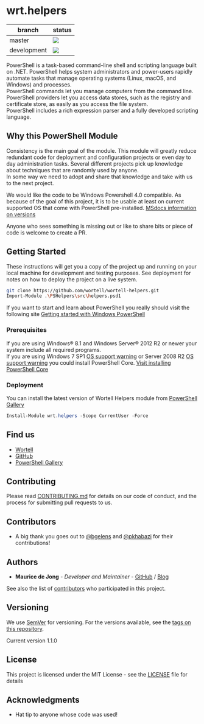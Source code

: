 # wrt.helpers 

| branch      | status                                                                                              |
| ----------- | --------------------------------------------------------------------------------------------------- |
| master      | ![](https://github.com/wortell/wortell-helpers/workflows/Build-Module/badge.svg?branch=master)      |
| development | ![](https://github.com/wortell/wortell-helpers/workflows/Build-Module/badge.svg?branch=development) |


PowerShell is a task-based command-line shell and scripting language built on .NET. PowerShell helps system administrators and power-users rapidly automate tasks that manage operating systems (Linux, macOS, and Windows) and processes.  
PowerShell commands let you manage computers from the command line.  
PowerShell providers let you access data stores, such as the registry and certificate store, as easily as you access the file system.  
PowerShell includes a rich expression parser and a fully developed scripting language.

## Why this PowerShell Module 
Consistency is the main goal of the module.  This module will greatly reduce redundant code for deployment and configuration projects or even day to day administration tasks.  Several different projects pick up knowledge about techniques that are randomly used by anyone.  
In some way we need to adopt and share that knowledge and take with us to the next project. 

We would like the code to be Windows Powershell 4.0 compatible. As because of the goal of this project, it is to be usable at least on current supported OS that come with PowerShell pre-installed. [MSdocs information on versions](https://docs.microsoft.com/en-us/powershell/scripting/install/windows-powershell-system-requirements)

Anyone who sees something is missing out or like to share bits or piece of code is welcome to create a PR. 

## Getting Started
These instructions will get you a copy of the project up and running on your local machine for development and testing purposes. See deployment for notes on how to deploy the project on a live system.  

```Bash
git clone https://github.com/wortell/wortell-helpers.git
Import-Module .\PSHelpers\src\helpers.psd1
```  

If you want to start and learn about PowerShell you really should visit the following site [Getting started with Windows PowerShell](https://docs.microsoft.com/powershell/scripting/getting-started/getting-started-with-windows-powershell)

### Prerequisites
If you are using Windows® 8.1 and Windows Server® 2012 R2 or newer your system include all required programs.  
If you are using Windows 7 SP1 [OS support warning](https://www.microsoft.com/windows/windows-7-end-of-life-support-information) or Server 2008 R2 [OS support warning](https://www.microsoft.com/cloud-platform/windows-server-2008) you could install PowerShell Core. [Visit installing PowerShell Core](https://docs.microsoft.com/powershell/scripting/install/installing-powershell-core-on-windows?view=powershell-7)  

### Deployment

You can install the latest version of Wortell Helpers module from [PowerShell Gallery](https://www.powershellgallery.com/packages/wrt-helpers)

```PowerShell
Install-Module wrt.helpers -Scope CurrentUser -Force
```  

## Find us

* [Wortell](https://security.wortell.nl/)
* [GitHub](https://github.com/wortell/wortell-helpers)
* [PowerShell Gallery](https://www.powershellgallery.com/packages/wrt.helpers)

## Contributing

Please read [CONTRIBUTING.md](CONTRIBUTING.md) for details on our code of conduct, and the process for submitting pull requests to us.

## Contributors

* A big thank you goes out to [@bgelens](https://github.com/bgelens) and [@pkhabazi](https://github.com/pkhabazi) for their contributions!

## Authors

* **Maurice de Jong** - *Developer and Maintainer* - [GitHub](https://github.com/MauRiEEZZZ) / [Blog](https://mcpforlife.com)

See also the list of [contributors](https://github.com/wortell/wortel-helpers/contributors) who participated in this project.

## Versioning

We use [SemVer](http://semver.org/) for versioning. For the versions available, see the [tags on this repository](https://github.com/wortell/wrtell-helpers/tags).

Current version 1.1.0

## License

This project is licensed under the MIT License - see the [LICENSE](LICENSE) file for details

## Acknowledgments

* Hat tip to anyone whose code was used!

